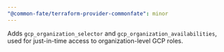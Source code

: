 ```yaml
---
"@common-fate/terraform-provider-commonfate": minor
---
```


Adds `gcp_organization_selector` and `gcp_organization_availabilities`, used for just-in-time access to organization-level GCP roles.
